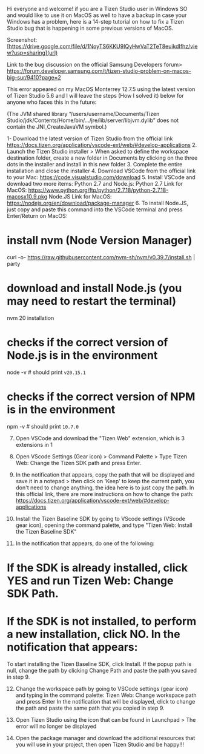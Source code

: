 Hi everyone and welcome! if you are a Tizen Studio user in Windows SO and would like to use it on MacOS as well to have a backup in case your Windows has a problem, here is a 14-step tutorial on how to fix a Tizen Studio bug that is happening in some previous versions of MacOS.

Screenshot:
[https://drive.google.com/file/d/1NoyTS6KKU9IQyHwVaT2TeT8euikdIfhz/view?usp=sharing](url)

Link to the bug discussion on the official Samsung Developers forum> https://forum.developer.samsung.com/t/tizen-studio-problem-on-macos-big-sur/9410?page=2

 This error appeared on my MacOS Monterrey 12.7.5 using the latest version of Tizen Studio 5.6 and I will leave the steps (How I solved it) below for anyone who faces this in the future:

(The JVM shared library “/users/username/Documents/Tizen Studio/jdk/Contents/Home/bin/…/jre/lib/server/libjvm.dylib” does not contain the
JNI_CreateJavaVM symbol.)

1- Download the latest version of Tizen Studio from the official link https://docs.tizen.org/application/vscode-ext/web/#develop-applications
2. Launch the Tizen Studio installer > When asked to define the workspace destination folder, create a new folder in Documents by clicking on the three dots in the installer and install in this new folder
3. Complete the entire installation and close the installer
4. Download VSCode from the official link to your Mac:
https://code.visualstudio.com/download
5. Install VSCode and download two more items: Python 2.7 and Node.js:
Python 2.7 Link for MacOS: https://www.python.org/ftp/python/2.7.18/python-2.7.18-macosx10.9.pkg
Node.JS Link for MacOS: https://nodejs.org/en/download/package-manager
6. To install Node.JS, just copy and paste this command into the VSCode terminal and press Enter/Return on MacOS:

# install nvm (Node Version Manager)
curl -o- https://raw.githubusercontent.com/nvm-sh/nvm/v0.39.7/install.sh | party
# download and install Node.js (you may need to restart the terminal)
nvm 20 installation
# checks if the correct version of Node.js is in the environment
node -v # should print `v20.15.1`
# checks if the correct version of NPM is in the environment
npm -v # should print `10.7.0`

7. Open VSCode and download the "Tizen Web" extension, which is 3 extensions in 1

8. Open VScode Settings (Gear icon) > Command Palette > Type Tizen Web: Change the Tizen SDK path and press Enter.

9. In the notification that appears, copy the path that will be displayed and save it in a notepad > then click on 'Keep' to keep the current path, you don't need to change anything, the idea here is to just copy the path.
In this official link, there are more instructions on how to change the path: https://docs.tizen.org/application/vscode-ext/web/#develop-applications
10. Install the Tizen Baseline SDK by going to VScode settings (VScode gear icon), opening the command palette, and type "Tizen Web: Install the Tizen Baseline SDK"

11. In the notification that appears, do one of the following:

# If the SDK is already installed, click YES and run Tizen Web: Change SDK Path.

# If the SDK is not installed, to perform a new installation, click NO. In the notification that appears:

To start installing the Tizen Baseline SDK, click Install.
If the popup path is null, change the path by clicking Change Path and paste the path you saved in step 9.

12. Change the workspace path by going to VSCode settings (gear icon) and typing in the command palette: Tizen Web: Change workspace path and press Enter
In the notification that will be displayed, click to change the path and paste the same path that you copied in step 9.

13. Open Tizen Studio using the icon that can be found in Launchpad > The error will no longer be displayed

14. Open the package manager and download the additional resources that you will use in your project, then open Tizen Studio and be happy!!!
